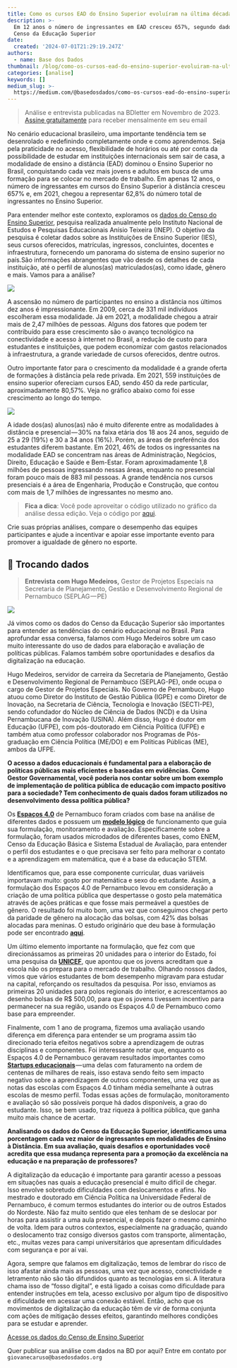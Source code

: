 ```yaml
---
title: Como os cursos EAD do Ensino Superior evoluíram na última década?
description: >-
  Em 12 anos o número de ingressantes em EAD cresceu 657%, segundo dados do
  Censo da Educação Superior
date:
  created: '2024-07-01T21:29:19.247Z'
authors:
  - name: Base dos Dados
thumbnail: /blog/como-os-cursos-ead-do-ensino-superior-evoluiram-na-ultima-decada/image_0.jpg
categories: [analise]
keywords: []
medium_slug: >-
  https://medium.com/@basedosdados/como-os-cursos-ead-do-ensino-superior-evolu%C3%ADram-na-%C3%BAltima-d%C3%A9cada-35469e167f96
---
```


> Análise e entrevista publicadas na BDletter em Novembro de 2023. [Assine gratuitamente](https://info.basedosdados.org/newsletter) para receber mensalmente em seu email

No cenário educacional brasileiro, uma importante tendência tem se desenrolado e redefinindo completamente onde e como aprendemos. Seja pela praticidade no acesso, flexibilidade de horários ou até por conta da possibilidade de estudar em instituições internacionais sem sair de casa, a modalidade de ensino a distância (EAD) dominou o Ensino Superior no Brasil, conquistando cada vez mais jovens e adultos em busca de uma formação para se colocar no mercado de trabalho. Em apenas 12 anos, o número de ingressantes em cursos do Ensino Superior à distância cresceu 657% e, em 2021, chegou a representar 62,8% do número total de ingressantes no Ensino Superior.

Para entender melhor este contexto, exploramos os [dados do Censo do Ensino Superior](https://basedosdados.org/dataset/a3b57cca-ff80-4bf2-8bac-c145109e06a7?table=03f7e043-9ea1-47f9-9e77-f55dfe449381), pesquisa realizada anualmente pelo Instituto Nacional de Estudos e Pesquisas Educacionais Anísio Teixeira (INEP). O objetivo da pesquisa é coletar dados sobre as Instituições de Ensino Superior (IES), seus cursos oferecidos, matrículas, ingressos, concluintes, docentes e infraestrutura, fornecendo um panorama do sistema de ensino superior no país.São informações abrangentes que vão desde os detalhes de cada instituição, até o perfil de alunos(as) matriculados(as), como idade, gênero e mais. Vamos para a análise?

<Image src="/blog/como-os-cursos-ead-do-ensino-superior-evoluiram-na-ultima-decada/image_0.jpg" caption="A ascensão do EAD Subtítulo: Porcentagem de ingressantes nas modalidades presencial e EAD no Brasil no período de 2009 a 2021. Descrição: Este gráfico de barras verticais apresenta a evolução percentual de ingressantes em cursos de Ensino a Distância (EAD) e presencial no Brasil entre 2009 e 2021. o Gráfico mostra como a proporção de ingressantes no EAD foi de pouco menos de 20% para pouco mais de 50%"/>

A ascensão no número de participantes no ensino a distância nos últimos dez anos é impressionante. Em 2009, cerca de 331 mil indivíduos escolheram essa modalidade. Já em 2021, a modalidade chegou a atrair mais de 2,47 milhões de pessoas. Alguns dos fatores que podem ter contribuído para esse crescimento são o avanço tecnológico na conectividade e acesso à internet no Brasil, a redução de custo para estudantes e instituições, que podem economizar com gastos relacionados à infraestrutura, a grande variedade de cursos oferecidos, dentre outros.

Outro importante fator para o crescimento da modalidade é a grande oferta de formações à distância pela rede privada. Em 2021, 559 instituições de ensino superior ofereciam cursos EAD, sendo 450 da rede particular, aproximadamente 80,57%. Veja no gráfico abaixo como foi esse crescimento ao longo do tempo.

<Image src="/blog/como-os-cursos-ead-do-ensino-superior-evoluiram-na-ultima-decada/image_1.jpg" caption="Mercado EAD em Expansão Subtítulo: Quantidade de instituições de ensino públicas e privadas no Brasil que oferecem ensino EAD de 2009 a 2021. Observações principais: Em 2009, a quantidade de instituições que ofereciam EAD era baixa tanto para as públicas quanto para as privadas. A partir de 2014, observa-se um crescimento significativo no número de instituições privadas oferecendo EAD. Em 2018, há um aumento notável de 46,1% nas IES particulares que oferecem EAD."/>

A idade dos(as) alunos(as) não é muito diferente entre as modalidades à distância e presencial — 30% na faixa etária dos 18 aos 24 anos, seguido de 25 a 29 (19%) e 30 a 34 anos (16%). Porém, as áreas de preferência dos estudantes diferem bastante. Em 2021, 46% de todos os ingressantes na modalidade EAD se concentram nas áreas de Administração, Negócios, Direito, Educação e Saúde e Bem-Estar. Foram aproximadamente 1,8 milhões de pessoas ingressando nessas áreas, enquanto no presencial foram pouco mais de 883 mil pessoas. A grande tendência nos cursos presenciais é a área de Engenharia, Produção e Construção, que contou com mais de 1,7 milhões de ingressantes no mesmo ano.

> **Fica a dica**: Você pode aproveitar o código utilizado no gráfico da análise dessa edição. Veja o código por [aqui](https://github.com/basedosdados/analises/blob/main/redes_sociais/world_fifa_world_women_cup_20230801.ipynb).

Crie suas próprias análises, compare o desempenho das equipes participantes e ajude a incentivar e apoiar esse importante evento para promover a igualdade de gênero no esporte.

## 🎲 Trocando dados

> **Entrevista com Hugo Medeiros,** Gestor de Projetos Especiais na Secretaria de Planejamento, Gestão e Desenvolvimento Regional de Pernambuco (SEPLAG — PE)

<Image src="/blog/como-os-cursos-ead-do-ensino-superior-evoluiram-na-ultima-decada/image_2.png"/>

Já vimos como os dados do Censo da Educação Superior são importantes para entender as tendências do cenário educacional no Brasil. Para aprofundar essa conversa, falamos com Hugo Medeiros sobre um caso muito interessante do uso de dados para elaboração e avaliação de políticas públicas. Falamos também sobre oportunidades e desafios da digitalização na educação.

Hugo Medeiros, servidor de carreira da Secretaria de Planejamento, Gestão e Desenvolvimento Regional de Pernambuco (SEPLAG-PE), onde ocupa o cargo de Gestor de Projetos Especiais. No Governo de Pernambuco, Hugo atuou como Diretor do Instituto de Gestão Pública (IGPE) e como Diretor de Inovação, na Secretaria de Ciência, Tecnologia e Inovação (SECTI-PE), sendo cofundador do Núcleo de Ciência de Dados (NCD) e da Usina Pernambucana de Inovação (USINA). Além disso, Hugo é doutor em Educação (UFPE), com pós-doutorado em Ciência Política (UFPE) e também atua como professor colaborador nos Programas de Pós-graduação em Ciência Política (ME/DO) e em Políticas Públicas (ME), ambos da UFPE.

**O acesso a dados educacionais é fundamental para a elaboração de políticas públicas mais eficientes e baseadas em evidências. Como Gestor Governamental, você poderia nos contar sobre um bom exemplo de implementação de política pública de educação com impacto positivo para a sociedade? Tem conhecimento de quais dados foram utilizados no desenvolvimento dessa política pública?**

Os [**Espaços 4.0**](https://www.secti.pe.gov.br/espacos-4-0/) de Pernambuco foram criados com base na análise de diferentes dados e possuem um [**modelo lógico**](https://www.linkedin.com/pulse/avalia%25C3%25A7%25C3%25A3o-ex-ante-de-pol%25C3%25ADticas-p%25C3%25BAblicas-modelo-l%25C3%25B3gico-hugo-medeiros/?trackingId=7SWg%2Bg9vRBK3OWpsonhjbg%3D%3D) de funcionamento que guia sua formulação, monitoramento e avaliação. Especificamente sobre a formulação, foram usados microdados de diferentes bases, como ENEM, Censo da Educação Básica e Sistema Estadual de Avaliação, para entender o perfil dos estudantes e o que precisava ser feito para melhorar o contato e a aprendizagem em matemática, que é a base da educação STEM.

Identificamos que, para esse componente curricular, duas variáveis importavam muito: gosto por matemática e sexo do estudante. Assim, a formulação dos Espaços 4.0 de Pernambuco levou em consideração a criação de uma política pública que despertasse o gosto pela matemática através de ações práticas e que fosse mais permeável a questões de gênero. O resultado foi muito bom, uma vez que conseguimos chegar perto da paridade de gênero na alocação das bolsas, com 42% das bolsas alocadas para meninas. O estudo originário que deu base à formulação pode ser encontrado [**aqui**](https://www.researchgate.net/publication/338019943_Politicas_Publicas_Educacionais_baseadas_em_evidencias_tomada_de_decisao_apoiada_em_algoritmos_de_mineracao_de_dados_a_partir_dos_questionarios_da_Avaliacao_Nacional_da_Educacao_Basica_ANEB.).

Um último elemento importante na formulação, que fez com que direcionássamos as primeiras 20 unidades para o interior do Estado, foi uma pesquisa da [**UNICEF**](https://www.unicef.org/brazil/comunicados-de-imprensa/um-terco-dos-jovens-ouvidos-pelo-unicef-globalmente-diz-que-sua-educacao-nao-os-prepara-para-conseguir-emprego), que apontou que os jovens acreditam que a escola não os prepara para o mercado de trabalho. Olhando nossos dados, vimos que vários estudantes de bom desempenho migravam para estudar na capital, reforçando os resultados da pesquisa. Por isso, enviamos as primeiras 20 unidades para polos regionais do interior, e acrescentamos ao desenho bolsas de R$ 500,00, para que os jovens tivessem incentivo para permanecer na sua região, usando os Espaços 4.0 de Pernambuco como base para empreender.

Finalmente, com 1 ano de programa, fizemos uma avaliação usando diferença em diferença para entender se um programa assim tão direcionado teria efeitos negativos sobre a aprendizagem de outras disciplinas e componentes. Foi interessante notar que, enquanto os Espaços 4.0 de Pernambuco geravam resultados importantes como [**Startups educacionais**](https://www.gc.seplag.pe.gov.br/s/ce3jvvcunvgsp64j0le0/usina-pernambucana-de-inovacao/d/cee5m6kunvgsp64j0lr0/mostra-de-inovacao-dos-espacos-4.0) — uma delas com faturamento na ordem de centenas de milhares de reais, isso estava sendo feito sem impacto negativo sobre a aprendizagem de outros componentes, uma vez que as notas das escolas com Espaços 4.0 tinham média semelhante à outras escolas de mesmo perfil. Todas essas ações de formulação, monitoramento e avaliação só são possíveis porque há dados disponíveis, a grao do estudante. Isso, se bem usado, traz riqueza à política pública, que ganha muito mais chance de acertar.

**Analisando os dados do Censo da Educação Superior, identificamos uma porcentagem cada vez maior de ingressantes em modalidades de Ensino à Distância. Em sua avaliação, quais desafios e oportunidades você acredita que essa mudança representa para a promoção da excelência na educação e na preparação de professores?**

A digitalização da educação é importante para garantir acesso a pessoas em situações nas quais a educação presencial é muito difícil de chegar. Isso envolve sobretudo dificuldades com deslocamentos e afins. No mestrado e doutorado em Ciência Política na Universidade Federal de Pernambuco, é comum termos estudantes do interior ou de outros Estados do Nordeste. Não faz muito sentido que eles tenham de se deslocar por horas para assistir a uma aula presencial, e depois fazer o mesmo caminho de volta. Idem para outros contextos, especialmente na graduação, quando o deslocamento traz consigo diversos gastos com transporte, alimentação, etc., muitas vezes para campi universitários que apresentam dificuldades com segurança e por aí vai.

Agora, sempre que falamos em digitalização, temos de lembrar do risco de isso afastar ainda mais as pessoas, uma vez que acesso, conectividade e letramento não são tão difundidos quanto as tecnologias em si. A literatura chama isso de “fosso digital”, e está ligado a coisas como dificuldade para entender instruções em tela, acesso exclusivo por algum tipo de dispositivo e dificuldade em acessar uma conexão estável. Então, acho que os movimentos de digitalização da educação têm de vir de forma conjunta com ações de mitigação desses efeitos, garantindo melhores condições para se estudar e aprender.

[Acesse os dados do Censo de Ensino Superior](https://basedosdados.org/dataset/a3b57cca-ff80-4bf2-8bac-c145109e06a7?table=03f7e043-9ea1-47f9-9e77-f55dfe449381)

Quer publicar sua análise com dados na BD por aqui? Entre em contato por `giovanecaruso@basedosdados.org`
